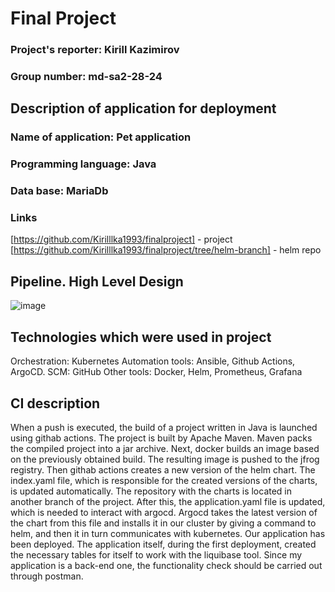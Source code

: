 # Final Project

### Project's reporter: Kirill Kazimirov
### Group number: md-sa2-28-24

## Description of application for deployment
### Name of application: Pet application 
### Programming language: Java
### Data base: MariaDb
### Links
[https://github.com/Kirilllka1993/finalproject] - project
[https://github.com/Kirilllka1993/finalproject/tree/helm-branch] - helm repo

## Pipeline. High Level Design

![image](https://github.com/user-attachments/assets/fe717bfa-2d57-4f4d-bfc5-8cfee73b0607)










## Technologies which were used in project
Orchestration: Kubernetes Automation tools: Ansible, Github Actions, ArgoCD. SCM: GitHub Other tools: Docker, Helm, Prometheus, Grafana



## CI description

When a push is executed, the build of a project written in Java is launched using githab actions. The project is built by Apache Maven. Maven packs the compiled project into a jar archive. Next, docker 
builds an image based on the previously obtained build. The resulting image is pushed to the jfrog registry. Then githab actions creates a new version of the helm chart. The index.yaml file, which is 
responsible for the created versions of the charts, is updated automatically. The repository with the charts is located in another branch of the project. After this, the application.yaml file is updated, 
which is needed to interact with argocd. Argocd takes the latest version of the chart from this file and installs it in our cluster by giving a command to helm, and then it in turn communicates with 
kubernetes.
Our application has been deployed. The application itself, during the first deployment, created the necessary tables for itself to work with the liquibase tool. Since my application is a back-end one, the functionality check should be carried out through postman.
